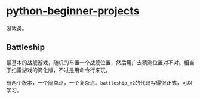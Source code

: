 # [python-beginner-projects](https://github.com/Mrinank-Bhowmick/python-beginner-projects)

游戏类。

## Battleship

最基本的战舰游戏，随机的布置一个战舰位置，然后用户去猜测位置对不对。相当于扫雷游戏的简化版，不过是用命令行来玩。

有两个版本，一个简单点，一个复杂点。`battleship_v2`的代码写得很正式，可以学习。
